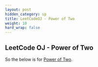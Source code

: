 ```yaml
---
layout: post
hidden_category: sp
title: LeetCodeOJ - Power of Two
weight: 10
hard_wrap: false
---
```


## LeetCode OJ - Power of Two

So the below is for [Power of Two](https://leetcode.com/problems/power-of-two/).
